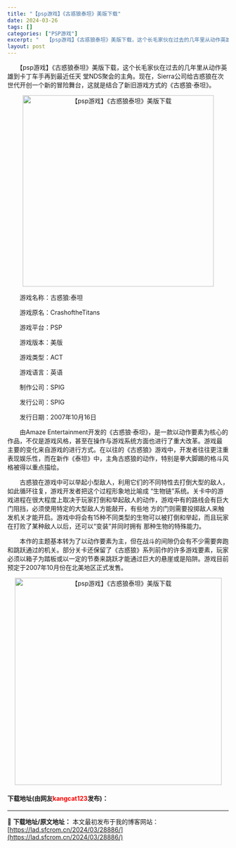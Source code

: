 ```yaml
---
title: "【psp游戏】《古惑狼泰坦》美版下载"
date: 2024-03-26
tags: []
categories: ["PSP游戏"]
excerpt: "　　【psp游戏】《古惑狼泰坦》美版下载，这个长毛家伙在过去的几年里从动作英雄到卡丁车手再到最近任天 堂NDS聚会的主角。现在，Sierra公司给古惑狼在次世代开创一个新的冒险舞台，这就是结合了新旧游戏方式的《古惑狼&middot;泰坦》。 　　游戏名称：古惑狼:泰坦 　　游戏原名：Crashoft&hellip;"
layout: post
---
```


 <p>　　【psp游戏】《古惑狼泰坦》美版下载，这个长毛家伙在过去的几年里从动作英雄到卡丁车手再到最近任天 堂NDS聚会的主角。现在，Sierra公司给古惑狼在次世代开创一个新的冒险舞台，这就是结合了新旧游戏方式的《古惑狼&middot;泰坦》。</p> <p align="center"><img align="" border="0" src="https://lad.sfcrom.cn/wp-content/uploads/2024/03/20240325_6601ab57de452.png" width="435" alt="【psp游戏】《古惑狼泰坦》美版下载" /></p> <p>　　游戏名称：古惑狼:泰坦</p> <p>　　游戏原名：CrashoftheTitans</p> <p>　　游戏平台：PSP</p> <p>　　游戏版本：美版</p> <p>　　游戏类型：ACT</p> <p>　　游戏语言：英语</p> <p>　　制作公司：SPIG</p> <p>　　发行公司：SPIG</p> <p>　　发行日期：2007年10月16日</p> <p>　　由Amaze Entertainment开发的《古惑狼&middot;泰坦》，是一款以动作要素为核心的作品，不仅是游戏风格，甚至在操作与游戏系统方面也进行了重大改革。游戏最 主要的变化来自游戏的进行方式。在以往的《古惑狼》游戏中，开发者往往更注重表现娱乐性，而在新作《泰坦》中，主角古惑狼的动作，特别是拳大脚踢的格斗风 格被得以重点描绘。</p> <p>　　古惑狼在游戏中可以举起小型敌人，利用它们的不同特性去打倒大型的敌人，如此循环往复，游戏开发者把这个过程形象地比喻成 &ldquo;生物链&rdquo;系统。关卡中的游戏进程在很大程度上取决于玩家打倒和举起敌人的动作，游戏中有的路线会有巨大门阻挡，必须使用特定的大型敌人方能敲开，有些地 方的门则需要投掷敌人来触发机关才能开启。游戏中将会有15种不同类型的生物可以被打倒和举起，而且玩家在打败了某种敌人以后，还可以&ldquo;变装&rdquo;并同时拥有 那种生物的特殊能力。</p> <p>　　本作的主题基本转为了以动作要素为主，但在战斗的间隙仍会有不少需要奔跑和跳跃通过的机关。部分关卡还保留了《古惑狼》系列前作的许多游戏要素，玩家必须以箱子为踏板或以一定的节奏来跳跃才能通过巨大的悬崖或是陷阱。游戏目前预定于2007年10月份在北美地区正式发售。</p> <p align="center"><img align="" border="0" src="https://lad.sfcrom.cn/wp-content/uploads/2024/03/20240325_6601ab58daad2.png" width="471" alt="【psp游戏】《古惑狼泰坦》美版下载" /></p> <p><h4>下载地址(由网友<font color="red">kangcat123</font>发布)：</h4></p> 

---
📖 **下载地址/原文地址：** 本文最初发布于我的博客网站：[https://lad.sfcrom.cn/2024/03/28886/](https://lad.sfcrom.cn/2024/03/28886/)
